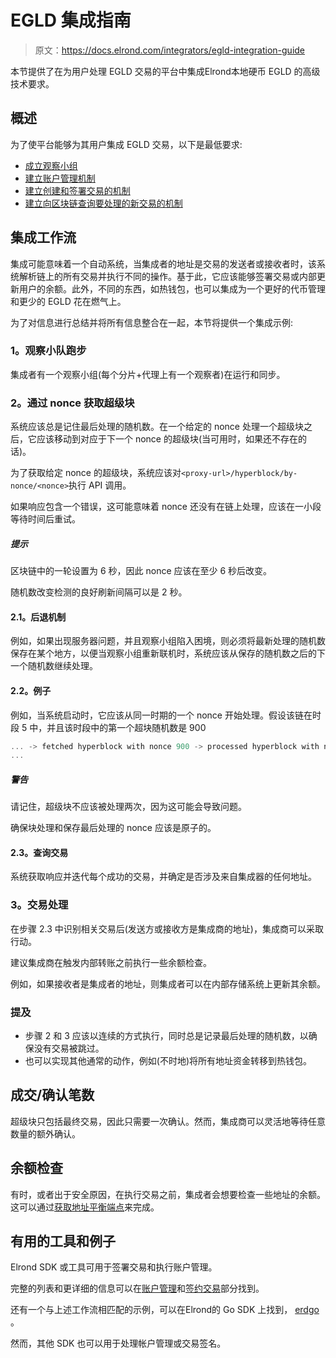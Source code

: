 # EGLD 集成指南

> 原文：<https://docs.elrond.com/integrators/egld-integration-guide>

 本节提供了在为用户处理 EGLD 交易的平台中集成Elrond本地硬币 EGLD 的高级技术要求。

## 概述

为了使平台能够为其用户集成 EGLD 交易，以下是最低要求:

*   [成立观察小组](/integrators/observing-squad)
*   [建立账户管理机制](/integrators/accounts-management)
*   [建立创建和签署交易的机制](/integrators/creating-transactions)
*   [建立向区块链查询要处理的新交易的机制](/integrators/querying-the-blockchain/#querying-hyperblocks-and-fully-executed-transactions)

## 集成工作流

集成可能意味着一个自动系统，当集成者的地址是交易的发送者或接收者时，该系统解析链上的所有交易并执行不同的操作。基于此，它应该能够签署交易或内部更新用户的余额。此外，不同的东西，如热钱包，也可以集成为一个更好的代币管理和更少的 EGLD 花在燃气上。

为了对信息进行总结并将所有信息整合在一起，本节将提供一个集成示例:

### 1。观察小队跑步

集成者有一个观察小组(每个分片+代理上有一个观察者)在运行和同步。

### 2。通过 nonce 获取超级块

系统应该总是记住最后处理的随机数。在一个给定的 nonce 处理一个超级块之后，它应该移动到对应于下一个 nonce 的超级块(当可用时，如果还不存在的话)。

为了获取给定 nonce 的超级块，系统应该对`<proxy-url>/hyperblock/by-nonce/<nonce>`执行 API 调用。

如果响应包含一个错误，这可能意味着 nonce 还没有在链上处理，应该在一小段等待时间后重试。

##### 提示

区块链中的一轮设置为 6 秒，因此 nonce 应该在至少 6 秒后改变。

随机数改变检测的良好刷新间隔可以是 2 秒。

#### 2.1。后退机制

例如，如果出现服务器问题，并且观察小组陷入困境，则必须将最新处理的随机数保存在某个地方，以便当观察小组重新联机时，系统应该从保存的随机数之后的下一个随机数继续处理。

#### 2.2。例子

例如，当系统启动时，它应该从同一时期的一个 nonce 开始处理。假设该链在时段 5 中，并且该时段中的第一个超块随机数是 900

```rust
... -> fetched hyperblock with nonce 900 -> processed hyperblock with nonce 900 -> saved last processed nonce = 900 -> waiting 2 seconds -> fetching hyperblock with nonce 901: API error (nonce not yet processed on chain side), skip -> waiting 2 seconds -> fetching hyperblock with nonce 901: API error (nonce not yet processed on chain side), skip -> waiting 2 seconds -> fetched the hyperblock with nonce 901 -> processed hyperblock with nonce 901 -> saved last processed nonce = 901 -> waiting 2 seconds
... 
```

##### 警告

请记住，超级块不应该被处理两次，因为这可能会导致问题。

确保块处理和保存最后处理的 nonce 应该是原子的。

#### 2.3。查询交易

系统获取响应并迭代每个成功的交易，并确定是否涉及来自集成器的任何地址。

### 3。交易处理

在步骤 2.3 中识别相关交易后(发送方或接收方是集成商的地址)，集成商可以采取行动。

建议集成商在触发内部转账之前执行一些余额检查。

例如，如果接收者是集成者的地址，则集成者可以在内部存储系统上更新其余额。

### 提及

*   步骤 2 和 3 应该以连续的方式执行，同时总是记录最后处理的随机数，以确保没有交易被跳过。
*   也可以实现其他通常的动作，例如(不时地)将所有地址资金转移到热钱包。

## 成交/确认笔数

超级块只包括最终交易，因此只需要一次确认。然而，集成商可以灵活地等待任意数量的额外确认。

## 余额检查

有时，或者出于安全原因，在执行交易之前，集成者会想要检查一些地址的余额。这可以通过[获取地址平衡端点](/sdk-and-tools/rest-api/addresses#get-address-balance)来完成。

## 有用的工具和例子

Elrond SDK 或工具可用于签署交易和执行账户管理。

完整的列表和更详细的信息可以在[账户管理](/integrators/accounts-management)和[签约交易](/integrators/creating-transactions)部分找到。

还有一个与上述工作流相匹配的示例，可以在Elrond的 Go SDK 上找到， [erdgo](https://github.com/ElrondNetwork/elrond-sdk-erdgo/tree/main/examples/examplesFlowWalletTracker) 。

然而，其他 SDK 也可以用于处理帐户管理或交易签名。